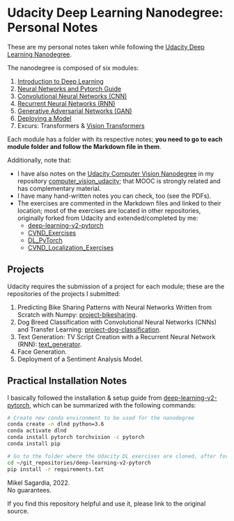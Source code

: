 # Udacity Deep Learning Nanodegree: Personal Notes

These are my personal notes taken while following the [Udacity Deep Learning Nanodegree](https://www.udacity.com/course/deep-learning-nanodegree--nd101).

The nanodegree is composed of six modules:

1. [Introduction to Deep Learning](01_Intro_Deep_Learning)
2. [Neural Networks and Pytorch Guide](02_Neural_Networks)
3. [Convolutional Neural Networks (CNN)](03_CNN)
4. [Recurrent Neural Networks (RNN)](04_RNN)
5. [Generative Adversarial Networks (GAN)](05_GAN)
6. [Deploying a Model](06_Deployment)
7. Excurs: Transformers & [Vision Transformers](https://iaml-it.github.io/posts/2021-04-28-transformers-in-vision/)

Each module has a folder with its respective notes; **you need to go to each module folder and follow the Markdown file in them**.

Additionally, note that:

- I have also notes on the [Udacity Computer Vision Nanodegree](https://www.udacity.com/course/computer-vision-nanodegree--nd891) in my repository [computer_vision_udacity](https://github.com/mxagar/computer_vision_udacity); that MOOC is strongly related and has complementary material. 
- I have many hand-written notes you can check, too (see the PDFs).
- The exercises are commented in the Markdown files and linked to their location; most of the exercises are located in other repositories, originally forked from Udacity and extended/completed by me:
	- [deep-learning-v2-pytorch](https://github.com/mxagar/deep-learning-v2-pytorch)
	- [CVND_Exercises](https://github.com/mxagar/CVND_Exercises)
	- [DL_PyTorch](https://github.com/mxagar/DL_PyTorch)
	- [CVND_Localization_Exercises](https://github.com/mxagar/CVND_Localization_Exercises)

## Projects

Udacity requires the submission of a project for each module; these are the repositories of the projects I submitted:

1. Predicting Bike Sharing Patterns with Neural Networks Written from Scratch with Numpy: [project-bikesharing](https://github.com/mxagar/deep-learning-v2-pytorch/tree/master/project-bikesharing).
2. Dog Breed Classification with Convolutional Neural Networks (CNNs) and Transfer Learning: [project-dog-classification](https://github.com/mxagar/deep-learning-v2-pytorch/tree/master/project-dog-classification).
3. Text Generation: TV Script Creation with a Recurrent Neural Network (RNN): [text_generator](https://github.com/mxagar/text_generator).
4. Face Generation.
5. Deployment of a Sentiment Analysis Model.

## Practical Installation Notes

I basically followed the installation & setup guide from [deep-learning-v2-pytorch](https://github.com/mxagar/deep-learning-v2-pytorch), which can be summarized with the following commands:

```bash
# Create new conda environment to be used for the nanodegree
conda create -n dlnd python=3.6
conda activate dlnd
conda install pytorch torchvision -c pytorch
conda install pip

# Go to the folder where the Udacity DL exercises are cloned, after forking the original repo
cd ~/git_repositories/deep-learning-v2-pytorch
pip install -r requirements.txt
```

Mikel Sagardia, 2022.  
No guarantees.

If you find this repository helpful and use it, please link to the original source.
